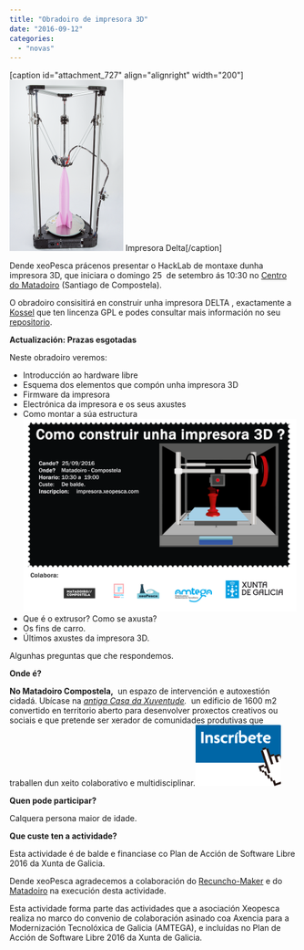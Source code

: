 ```yaml
---
title: "Obradoiro de impresora 3D"
date: "2016-09-12"
categories: 
  - "novas"
---
```


\[caption id="attachment\_727" align="alignright" width="200"\][![Impresora Delta](images/delta-200x300.png)](http://xeopesca.com/wp-content/uploads/2016/09/delta.png) Impresora Delta\[/caption\]

Dende xeoPesca prácenos presentar o HackLab de montaxe dunha impresora 3D, que iniciara o domingo 25  de setembro ás 10:30 no [Centro do Matadoiro](http://www.matadoirocompostela.com/) (Santiago de Compostela).

O obradoiro consisitirá en construir unha impresora DELTA , exactamente a [Kossel](http://reprap.org/wiki/Kossel) que ten lincenza GPL e podes consultar mais información no seu [repositorio](https://github.com/jcrocholl/kossel).

**Actualización: Prazas esgotadas**

Neste obradoiro veremos:

- Introducción ao hardware libre
- Esquema dos elementos que compón unha impresora 3D
- Firmware da impresora
- Electrónica da impresora e os seus axustes
- Como montar a súa estructura[![](images/cartaz_obradoiro_impresora_3d-1.png)](http://xeopesca.com/wp-content/uploads/2016/09/cartaz_obradoiro_impresora_3d-1.png)
- Que é o extrusor? Como se axusta?
- Os fins de carro.
- Últimos axustes da impresora 3D.

Algunhas preguntas que che respondemos.

**Onde é?**

**No Matadoiro Compostela,**  un espazo de intervención e autoxestión cidadá. Ubícase na _[antiga Casa da Xuventude](http://www.matadoirocompostela.com/edificio/)._  un edificio de 1600 m2 convertido en territorio aberto para desenvolver proxectos creativos ou sociais e que pretende ser xerador de comunidades produtivas que traballen dun xeito colaborativo e multidisciplinar.[![](images/inscribite-ahora-OK1-150x107.png)](https://docs.google.com/forms/d/e/1FAIpQLSc1hA6qfcU2JjDSsTnZpViJqdswBroybdpW9bhkCt3BZKzZMA/viewform)

**Quen pode participar?**

Calquera persona maior de idade.

**Que custe ten a actividade?**

Esta actividade é de balde e financiase co Plan de Acción de Software Libre 2016 da Xunta de Galicia.

Dende xeoPesca agradecemos a colaboración do [Recuncho-Maker](http://recunchomaker.org/) e do [Matadoiro](http://www.matadoirocompostela.com/) na execución desta actividade.

Esta actividade forma parte das actividades que a asociación Xeopesca realiza no marco do convenio de colaboración asinado coa Axencia para a Modernización Tecnolóxica de Galicia (AMTEGA), e incluídas no Plan de Acción de Software Libre 2016 da Xunta de Galicia.
